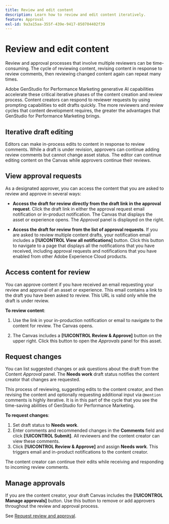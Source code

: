 ```yaml
---
title: Review and edit content
description: Learn how to review and edit content iteratively.
feature: Approval
exl-id: 9a3a15aa-355f-439e-9417-850704402f39
---
```

# Review and edit content

Review and approval processes that involve multiple reviewers can be time-consuming. The cycle of reviewing content, revising content in response to review comments, then reviewing changed content again can repeat many times. 

Adobe GenStudio for Performance Marketing generative AI capabilities accelerate these critical iterative phases of the content creation and review process. Content creators can respond to reviewer requests by using prompting capabilities to edit drafts quickly. The more reviewers and review cycles that content development requires, the greater the advantages that GenStudio for Performance Marketing brings.

## Iterative draft editing

Editors can make in-process edits to content in response to review comments. While a draft is under revision, approvers can continue adding review comments but cannot change asset status. The editor can continue editing content on the Canvas while approvers continue their reviews.

## View approval requests

As a designated approver, you can access the content that you are asked to review and approve in several ways:

* **Access the draft for review directly from the draft link in the approval request**. Click the draft link in either the approval request email notification or in-product notification.  The Canvas that displays the asset or experience opens. The _Approval_ panel is displayed on the right. 

* **Access the draft for review from the list of approval requests**. If you are asked to review multiple content drafts, your notification email includes a **[!UICONTROL View all notifications]** button. Click this button to navigate to a page that displays all the notifications that you have received, including approval requests and notifications that you have enabled from other Adobe Experience Cloud products.

## Access content for review

You can approve content if you have received an email requesting your review and approval of an asset or experience. This email contains a link to the draft you have been asked to review. This URL is valid only while the draft is under review.

**To review content**:

1. Use the link in your in-production notification or email to navigate to the content for review. The Canvas opens.

1. The Canvas includes a **[!UICONTROL Review & Approve]** button on the upper right. Click this button to open the _Approvals_ panel for this asset.

## Request changes

You can list suggested changes or ask questions about the draft from the Content  _Approval_ panel. The **Needs work** draft status notifies the content creator that changes are requested.

This process of reviewing, suggesting edits to the content creator, and then revising the content and optionally requesting additional input via `@mention` comments is highly iterative. It is in this part of the cycle that you see the time-saving abilities of GenStudio for Performance Marketing.

**To request changes**:

1. Set draft status to **Needs work**. 
1. Enter comments and recommended changes in the **Comments** field and click **[!UICONTROL Submit]**. All reviewers and the content creator can view these comments.
1. Click **[!UICONTROL Review & Approve]** and assign **Needs work**. This triggers email and in-product notifications to the content creator.

The content creator can continue their edits while receiving and responding to incoming review comments.

## Manage approvals

If you are the content creator, your draft Canvas includes the **[!UICONTROL Manage approvals]** button. Use this button to remove or add approvers throughout the review and approval process.

See [Request review and approval](./request-review.md).
